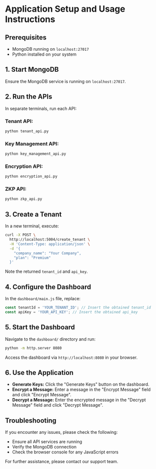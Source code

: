 # Application Setup and Usage Instructions

## Prerequisites
- MongoDB running on `localhost:27017`
- Python installed on your system

## 1. Start MongoDB
Ensure the MongoDB service is running on `localhost:27017`.

## 2. Run the APIs
In separate terminals, run each API:

### Tenant API:
```bash
python tenant_api.py
```

### Key Management API:
```bash
python key_management_api.py
```

### Encryption API:
```bash
python encryption_api.py
```

### ZKP API:
```bash
python zkp_api.py
```

## 3. Create a Tenant
In a new terminal, execute:

```bash
curl -X POST \
  http://localhost:5004/create_tenant \
  -H 'Content-Type: application/json' \
  -d '{
    "company_name": "Your Company",
    "plan": "Premium"
  }'
```

Note the returned `tenant_id` and `api_key`.

## 4. Configure the Dashboard
In the `dashboard/main.js` file, replace:

```javascript
const tenantId = 'YOUR_TENANT_ID'; // Insert the obtained tenant_id
const apiKey = 'YOUR_API_KEY'; // Insert the obtained api_key
```

## 5. Start the Dashboard
Navigate to the `dashboard/` directory and run:

```bash
python -m http.server 8080
```

Access the dashboard via `http://localhost:8080` in your browser.

## 6. Use the Application
- **Generate Keys:** Click the "Generate Keys" button on the dashboard.
- **Encrypt a Message:** Enter a message in the "Encrypt Message" field and click "Encrypt Message".
- **Decrypt a Message:** Enter the encrypted message in the "Decrypt Message" field and click "Decrypt Message".

## Troubleshooting
If you encounter any issues, please check the following:
- Ensure all API services are running
- Verify the MongoDB connection
- Check the browser console for any JavaScript errors

For further assistance, please contact our support team.
